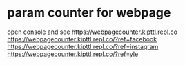 # param counter for webpage

open console and see
https://webpagecounter.kipttl.repl.co
https://webpagecounter.kipttl.repl.co/?ref=facebook
https://webpagecounter.kipttl.repl.co/?ref=instagram
https://webpagecounter.kipttl.repl.co/?ref=yle

